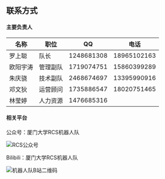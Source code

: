 ## 联系方式

#### 主要负责人

| 名称     | 职位     | QQ         | 电话        |
| -------- | -------- | ---------- | ----------- |
| 罗上聪   | 队长     | 1248681308 | 18965102163 |
| 欧阳宇涛 | 管理副队 | 1719074751 | 15860399289 |
| 朱庆骁   | 技术副队 | 2468674697 | 13395990916 |
| 邓文狄   | 运营顾问 | 1735886547 | 18020751465 |
| 林莹婷   | 人力资源 | 1476685316 |             |

#### 相关平台

公众号：厦门大学RCS机器人队

![RCS公众号](RCS公众号.jpg)

Bilibili：厦门大学RCS机器人队

![机器人队B站二维码](机器人队B站二维码.jpg)
